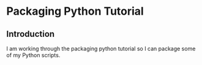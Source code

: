 # Packaging Python Tutorial

## Introduction

I am working through the packaging python tutorial so I can package some of my 
Python scripts.

